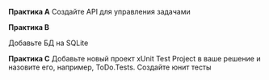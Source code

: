 **Практика А**
Создайте API для управления задачами

**Практика В**

Добавьте БД на SQLite

**Практика C**
Добавьте новый проект xUnit Test Project в ваше решение и назовите его, например, ToDo.Tests. Создайте юнит тесты